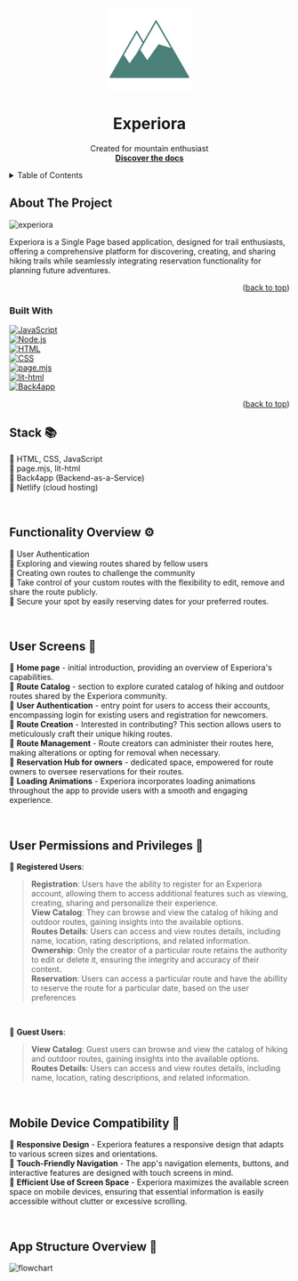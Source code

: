 <div id="readme-top"></div>

<div align="center">
  <a href="https://github.com/boyandmtrv/Experiora">
    <img src="img/experiorabg.png" alt="Logo" width="150" height="150">
  </a>

  <h1 align="center">Experiora</h1>

  <p align="center">
    Created for mountain enthusiast
    <br />
    <a href="https://github.com/boyandmtrv/Experiora"><strong>Discover the docs</strong></a>
  </p>
</div>

<details>
  <summary>Table of Contents</summary>
  <ol>
    <li>
      <a href="#about-the-project">About The Project</a>
        <li><a href="#built-with">Built With</a></li>
    </li>
        <li><a href="#installation">Installation</a></li>
    <li><a href="#usage">Usage</a></li>
    <li><a href="#license">License</a></li>
    <li><a href="#contact">Contact</a></li>
  </ol>
</details>

## About The Project
![experiora](https://github.com/boyandmtrv/Experiora/assets/122356573/f215cd81-b1c5-4104-93f5-550d3cb05f29)


Experiora is a Single Page based application, designed for trail enthusiasts, offering a comprehensive platform for discovering, creating, and sharing hiking trails while seamlessly integrating reservation functionality for planning future adventures.

<p align="right">(<a href="#readme-top">back to top</a>)</p>

### Built With
[![JavaScript](https://img.shields.io/badge/JavaScript-%2320232a.svg?style=for-the-badge&logo=javascript&logoColor=%23F7DF1E&colorA=232F3E&colorB=232F3E)](https://developer.mozilla.org/en-US/docs/Web/JavaScript) <br/>
[![Node.js](https://img.shields.io/badge/Node.js-%2320232a.svg?style=for-the-badge&logo=node.js&logoColor=%23339933&colorA=232F3E&colorB=232F3E)](https://nodejs.org/) <br/>
[![HTML](https://img.shields.io/badge/HTML-%2320232a.svg?style=for-the-badge&logo=html5&logoColor=%23E34F26&colorA=232F3E&colorB=232F3E)](https://developer.mozilla.org/en-US/docs/Web/HTML) <br/>
[![CSS](https://img.shields.io/badge/CSS-%2320232a.svg?style=for-the-badge&logo=css3&logoColor=%231572B6&colorA=232F3E&colorB=232F3E)](https://developer.mozilla.org/en-US/docs/Web/CSS)  <br/>
[![page.mjs](https://img.shields.io/badge/page.mjs-%2320232a.svg?style=for-the-badge&logo=node.js&logoColor=%23339933&colorA=232F3E&colorB=232F3E)](https://nodejs.org/api/esm.html) <br/>
[![lit-html](https://img.shields.io/badge/lit--html-%2320232a.svg?style=for-the-badge&logo=html5&logoColor=%23E34F26&colorA=232F3E&colorB=232F3E)](https://lit.dev/) <br/>
[![Back4app](https://img.shields.io/badge/Back4app-%2320232a.svg?style=for-the-badge&logo=back4app&logoColor=%231791A1&colorA=232F3E&colorB=232F3E)](https://www.back4app.com/) <br />

<p align="right">(<a href="#readme-top">back to top</a>)</p>

## Stack :books:
:radio_button: HTML, CSS, JavaScript <br /> 
:radio_button: page.mjs, lit-html <br /> 
:radio_button: Back4app (Backend-as-a-Service) <br /> 
:radio_button: Netlify (cloud hosting) <br /> 

<br /> 

## Functionality Overview :gear:
:radio_button: User Authentication <br />
:radio_button: Exploring and viewing routes shared by fellow users <br />
:radio_button: Creating own routes to challenge the community <br />
:radio_button: Take control of your custom routes with the flexibility to edit, remove and share the route publicly. <br />
:radio_button: Secure your spot by easily reserving dates for your preferred routes. <br />

<br /> 

## User Screens :bust_in_silhouette:	
:radio_button: __Home page__ - initial introduction, providing an overview of Experiora's capabilities.<br />
:radio_button: __Route Catalog__ - section to explore curated catalog of hiking and outdoor routes shared by the Experiora community.<br />
:radio_button: __User Authentication__ - entry point for users to access their accounts, encompassing login for existing users and registration for newcomers. <br />
:radio_button: __Route Creation__ - Interested in contributing? This section allows users to meticulously craft their unique hiking routes. <br />
:radio_button: __Route Management__ - Route creators can administer their routes here, making alterations or opting for removal when necessary.<br />
:radio_button: __Reservation Hub for owners__ - dedicated space, empowered for route owners to oversee reservations for their routes.<br />
:radio_button: __Loading Animations__ - Experiora incorporates loading animations throughout the app to provide users with a smooth and engaging experience. <br />

<br /> 

## User Permissions and Privileges :key:
:radio_button: __Registered Users__: <br />
> __Registration__: Users have the ability to register for an Experiora account, allowing them to access additional features such as viewing, creating, sharing and personalize their experience. <br />
> __View Catalog__: They can browse and view the catalog of hiking and outdoor routes, gaining insights into the available options. <br />
> __Routes Details__: Users can access and view routes details, including name, location, rating descriptions, and related information. <br />
> __Ownership__: Only the creator of a particular route retains the authority to edit or delete it, ensuring the integrity and accuracy of their content. <br />
> __Reservation__: Users can access a particular route and have the abillity to reserve the route for a particular date, based on the user preferences<br />

<br />

:radio_button: __Guest Users__: <br />
> __View Catalog__: Guest users can browse and view the catalog of hiking and outdoor routes, gaining insights into the available options. <br />
> __Routes Details__: Users can access and view routes details, including name, location, rating descriptions, and related information. <br />

<br />

## Mobile Device Compatibility :iphone:
:radio_button: __Responsive Design__ - Experiora features a responsive design that adapts to various screen sizes and orientations.<br />
:radio_button: __Touch-Friendly Navigation__ - The app's navigation elements, buttons, and interactive features are designed with touch screens in mind. <br />
:radio_button: __Efficient Use of Screen Space__ - Experiora maximizes the available screen space on mobile devices, ensuring that essential information is easily accessible without clutter or excessive scrolling. <br />

<br />

## App Structure Overview :construction_worker:	 <br />

![flowchart](https://github.com/boyandmtrv/Experiora/assets/122356573/588b1d38-faf1-48e5-abf7-e8c52ef40aa2)

